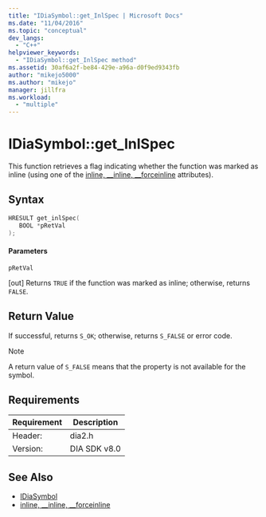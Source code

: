 ```yaml
---
title: "IDiaSymbol::get_InlSpec | Microsoft Docs"
ms.date: "11/04/2016"
ms.topic: "conceptual"
dev_langs:
  - "C++"
helpviewer_keywords:
  - "IDiaSymbol::get_InlSpec method"
ms.assetid: 30af6a2f-be84-429e-a96a-d0f9ed9343fb
author: "mikejo5000"
ms.author: "mikejo"
manager: jillfra
ms.workload:
  - "multiple"
---
```

# IDiaSymbol::get_InlSpec
This function retrieves a flag indicating whether the function was marked as inline (using one of the [inline, __inline, \__forceinline](/cpp/cpp/inline-functions-cpp) attributes).

## Syntax

```C++
HRESULT get_inlSpec(
   BOOL *pRetVal
);
```

#### Parameters
 `pRetVal`

[out] Returns `TRUE` if the function was marked as inline; otherwise, returns `FALSE`.

## Return Value
 If successful, returns `S_OK`; otherwise, returns `S_FALSE` or error code.

> [!NOTE]
> A return value of `S_FALSE` means that the property is not available for the symbol.

## Requirements

|Requirement|Description|
|-----------------|-----------------|
|Header:|dia2.h|
|Version:|DIA SDK v8.0|

## See Also
- [IDiaSymbol](../../debugger/debug-interface-access/idiasymbol.md)
- [inline, __inline, \__forceinline](/cpp/cpp/inline-functions-cpp)